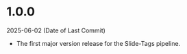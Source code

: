 # 1.0.0

2025-06-02 (Date of Last Commit)

* The first major version release for the Slide-Tags pipeline.